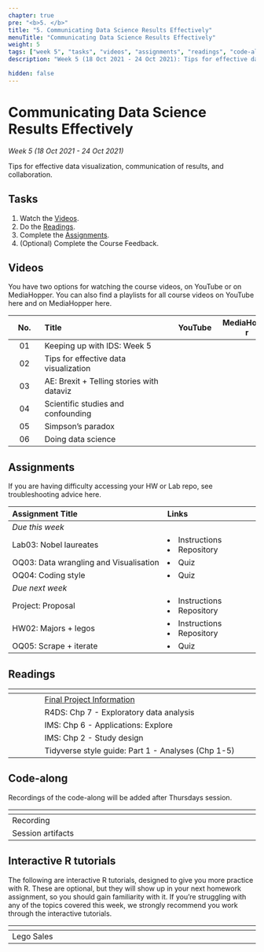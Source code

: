 ```yaml
---
chapter: true
pre: "<b>5. </b>"
title: "5. Communicating Data Science Results Effectively"
menuTitle: "Communicating Data Science Results Effectively"
weight: 5
tags: ["week 5", "tasks", "videos", "assignments", "readings", "code-along", "tutorials"] 
description: "Week 5 (18 Oct 2021 - 24 Oct 2021): Tips for effective data visualization, communication of results, and collaboration."

hidden: false
---
```


# Communicating Data Science Results Effectively

_Week 5 (18 Oct 2021 - 24 Oct 2021)_

Tips for effective data visualization, communication of results, and collaboration.

## Tasks

<ol>
  <li>Watch the <a href="#videos">Videos</a>.</li>
  <li>Do the <a href="#readings">Readings</a>.</li>
  <li>Complete the <a href="#assignments">Assignments</a>.</li>
  <li>(Optional) Complete the <a id="feedbackW5">Course Feedback</a>.</li>
</ol>

## Videos

<p style="text-align: left">You have two options for watching the course videos, on YouTube or on MediaHopper. You can also find a playlists for all course videos on YouTube <a id="playlistyt">here</a> and on MediaHopper <a id="playlistmh">here</a>.

| <div style="width:50px;text-align:center">No.</div> | <div style="width:250px;text-align:left">Title</div> | <div style="width:80px;text-align:center">YouTube</div> | <div style="width:100px;text-align:center">MediaHopper</div> |  <div style="width:80px;text-align:center">Slides</div> | <div style="width:170px;text-align:center">Additional Links</div> | 
|:---:|:---------------------|:-------:|:-----------:|:--------:|:------|
| 01  | Keeping up with IDS: Week 5 | <a id="W5L1YT"><span style="color: red;"><i class="fab fa-youtube fa-lg" /></span></a> | <a id="W5L1MH"><span style="color: #0A1E3F;"><i class="fas fa-file-video fa-lg"/></span></a> | - | - |
| 02  | 	Tips for effective data visualization | <a id="W5L2YT"><span style="color: red;"><i class="fab fa-youtube fa-lg" /></span></a> | <a id="W5L2MH"><span style="color: #0A1E3F;"><i class="fas fa-file-video fa-lg"/></span></a> | <a id="W5L2S"><span style="color: #4b5357;"><i class="fas fa-desktop fa-lg"/></span></a>  |<li><a id="AE7">AE7. Repository</a></li> |
| 03  | 	AE: Brexit + Telling stories with dataviz     | <a id="W5L3YT"><span style="color: red;"><i class="fab fa-youtube fa-lg" /></span></a> | <a id="W5L3MH"><span style="color: #0A1E3F;"><i class="fas fa-file-video fa-lg"/></span></a> | <a id="W5L3S"><span style="color: #4b5357;"><i class="fas fa-desktop fa-lg"/></span></a>  | <li><a id="AE7_2">AE7. Repository</a></li> |
| 04  | 	Scientific studies and confounding     | <a id="W5L4YT"><span style="color: red;"><i class="fab fa-youtube fa-lg" /></span></a> | <a id="W5L4MH"><span style="color: #0A1E3F;"><i class="fas fa-file-video fa-lg"/></span></a> | <a id="W5L4S"><span style="color: #4b5357;"><i class="fas fa-desktop fa-lg"/></span></a>  | - |
| 05  | 		Simpson’s paradox    | <a id="W5L5YT"><span style="color: red;"><i class="fab fa-youtube fa-lg" /></span></a> | <a id="W5L5MH"><span style="color: #0A1E3F;"><i class="fas fa-file-video fa-lg"/></span></a> | <a id="W5L5S"><span style="color: #4b5357;"><i class="fas fa-desktop fa-lg"/></span></a>  | - |
| 06  | 		Doing data science    | <a id="W5L6YT"><span style="color: red;"><i class="fab fa-youtube fa-lg" /></span></a> | <a id="W5L6MH"><span style="color: #0A1E3F;"><i class="fas fa-file-video fa-lg"/></span></a> | -  | - |

## Assignments

<p style="text-align: left">If you are having difficulty accessing your HW or Lab repo, see troubleshooting advice <a id="troubleshoot">here</a>.</p>

| <div style="width:300px;text-align:left">Assignment Title</div> | <div style="width:170px;text-align:left">Links</div> | <div style="width:180px;text-align:left">Due</div> |
|:---|:---|:---|
| *Due this week* | | | 
| Lab03: Nobel laureates | <li><a id="LAB3I">Instructions</a></li> <li><a id="LAB3R">Repository</a></li> | Tue, 19 Oct, 16:00 UK  |
| OQ03: Data wrangling and Visualisation | <li><a id="OQ3">Quiz</a></li> | Tue, 19 Oct, 23:59 UK |
| OQ04: Coding style | <li><a id="OQ4">Quiz</a></li> | Sun, 24 Oct, 23:59 UK |
| *Due next week* | | | 
| Project: Proposal | <li><a id="project">Instructions</a></li><li><a id="projectR">Repository</a></li> | Tue, 26 Oct, 16:00 UK | 
| HW02: Majors + legos | <li><a id="HW2I">Instructions</a></li><li><a id="HW2R">Repository</a></li> | Thur, 28 Oct, 16:00 UK | 
| OQ05: Scrape + iterate | <li><a id="OQ5">Quiz</a></li> | Sun, 31 Oct, 23:59 UK |

## Readings

| <div style="width:50px"></div>  | <div style="width:420px"></div>  |  <div style="width:200px"></div> |
|:---:|:---|:---:|
| <i class="fas fa-laptop"></i> | <a href="/assessments/project">Final Project Information</a> | **Required** |
| <i class="fas fa-book"></i> | R4DS: <a id="R4DS7">Chp 7 - Exploratory data analysis</a> | **Required** |
| <i class="fas fa-book"></i> | IMS: <a id="IMS6">Chp 6 - Applications: Explore</a> | **Required** |
| <i class="fas fa-book"></i> | IMS: <a id="IMS2">Chp 2 - Study design</a> | **Required** |
| <i class="fas fa-book"></i> | Tidyverse style guide: <a id="TSG1">Part 1 - Analyses (Chp 1-5)</a> | Optional |

## Code-along

<p style="text-align: left"> Recordings of the code-along will be added after Thursdays session.</p>

| <div style="width:200px"></div>  | <div style="width:480px"></div>  |
|:---|:---|
| Recording | |
| Session artifacts ||

## Interactive R tutorials

<p style="text-align: left"> The following are interactive R tutorials, designed to give you more practice with R. These are optional, but they will show up in your next homework assignment, so you should gain familiarity with it. If you’re struggling with any of the topics covered this week, we strongly recommend you work through the interactive tutorials.</p>

|  <div style="width:480px"></div>  |  <div style="width:200px"></div>  |
|:---|:---|
| <a id="RT6">Lego Sales</a> | Related to HW 02 |